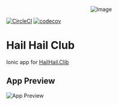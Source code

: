 <p align="center">
    <img src="https://www.hailhail.club/wp-content/uploads/2017/02/hail-hail-club@2.png" alt="Image" />
</p>

[![CircleCI](https://circleci.com/gh/rorystandley/hail-hail-mobile.svg?style=shield)](https://circleci.com/gh/rorystandley/hail-hail-mobile)
[![codecov](https://codecov.io/gh/rorystandley/hail-hail-mobile/branch/develop/graph/badge.svg)](https://codecov.io/gh/rorystandley/hail-hail-mobile)

# Hail Hail Club
Ionic app for [HailHail.Clib](https://hailhail.club)

## App Preview
![App Preview](https://github.com/rorystandley/hail-hail-mobile/blob/develop/resources/appstore-submission/gifs/app-preview.gif)